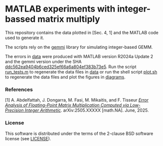# MATLAB experiments with integer-bassed matrix multiply
This repository contains the data plotted in [Sec. 4, 1] and the MATLAB code used to generate it.

The scripts rely on the [gemmi](https://github.com/north-numerical-computing/gemmi) library for simulating integer-based GEMM.

The errors in [data](./data) were produced with MATLAB version R2024a Update 2 and the gemmi version under the SHA [ddc562ea9404b6ced325ef66a6a804ef383b73e5](https://github.com/north-numerical-computing/gemmi/tree/ddc562ea9404b6ced325ef66a6a804ef383b73e5).
Run the script [run_tests.m](./run_test.m) to regenerate the data files in [data](./data) or run the shell script [plot.sh](./plot.sh) to regenerate the data files and plot the figures in [diagrams](./diagrams).

### References

 [1] A. Abdelfattah, J. Dongarra, M. Fasi, M. Mikaitis, and F. Tisseur [*Error Analysis of Floating-Point Matrix Multiplication Computed via Low-Precision Integer Arithmetic*](https://). arXiv:2505.XXXXX [math.NA]. June, 2025.

### License

This software is distributed under the terms of the 2-clause BSD software license (see [LICENSE](./LICENSE)).
